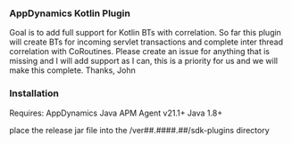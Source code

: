 ### AppDynamics Kotlin Plugin

Goal is to add full support for Kotlin BTs with correlation. So far this plugin will create BTs for incoming servlet transactions and complete inter thread correlation with CoRoutines.
Please create an issue for anything that is missing and I will add support as I can, this is a priority for us and we will make this complete.
Thanks, John

### Installation

Requires:
AppDynamics Java APM Agent v21.1+
Java 1.8+

place the release jar file into the <agent install>/ver##.####.##/sdk-plugins directory
